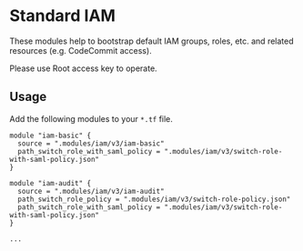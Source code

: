 # Standard IAM

These modules help to bootstrap default IAM groups, roles, etc. and related resources (e.g. CodeCommit access).

Please use Root access key to operate.

## Usage

Add the following modules to your `*.tf` file.

```
module "iam-basic" {
  source = ".modules/iam/v3/iam-basic"
  path_switch_role_with_saml_policy = ".modules/iam/v3/switch-role-with-saml-policy.json"
}

module "iam-audit" {
  source = ".modules/iam/v3/iam-audit"
  path_switch_role_policy = ".modules/iam/v3/switch-role-policy.json"
  path_switch_role_with_saml_policy = ".modules/iam/v3/switch-role-with-saml-policy.json"
}

...

```
